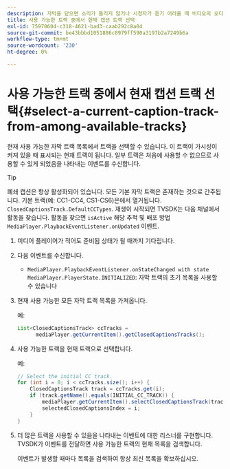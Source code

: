 ```yaml
---
description: 자막을 닫으면 소리가 들리지 않거나 시청자가 듣기 어려울 때 비디오의 오디오 부분이 화면에 텍스트로 표시됩니다.
title: 사용 가능한 트랙 중에서 현재 캡션 트랙 선택
exl-id: 75970604-c318-4621-bad3-caab292c8a04
source-git-commit: be43bbbd1051886c8979ff590a3197b2a7249b6a
workflow-type: tm+mt
source-wordcount: '230'
ht-degree: 0%

---
```


# 사용 가능한 트랙 중에서 현재 캡션 트랙 선택{#select-a-current-caption-track-from-among-available-tracks}

현재 사용 가능한 자막 트랙 목록에서 트랙을 선택할 수 있습니다. 이 트랙이 가시성이 켜져 있을 때 표시되는 현재 트랙이 됩니다. 일부 트랙은 처음에 사용할 수 없으므로 사용할 수 있게 되었음을 나타내는 이벤트를 수신합니다.

>[!TIP]
>
>폐쇄 캡션은 항상 활성화되어 있습니다. 모든 기본 자막 트랙은 존재하는 것으로 간주됩니다. 기본 트랙(예: CC1-CC4, CS1-CS6)은에서 열거됩니다. `ClosedCaptionsTrack.DefaultCCTypes`. 재생이 시작되면 TVSDK는 다음 채널에서 활동을 찾습니다. 활동을 찾으면 `isActive` 해당 추적 및 배포 방법 `MediaPlayer.PlaybackEventListener.onUpdated` 이벤트.

1. 미디어 플레이어가 적어도 준비됨 상태가 될 때까지 기다립니다.
1. 다음 이벤트를 수신합니다.

   * `MediaPlayer.PlaybackEventListener.onStateChanged with state MediaPlayer.PlayerState.INITIALIZED`: 자막 트랙의 초기 목록을 사용할 수 있습니다

1. 현재 사용 가능한 모든 자막 트랙 목록을 가져옵니다.

   예:

   ```java
   List<ClosedCaptionsTrack> ccTracks = 
         mediaPlayer.getCurrentItem().getClosedCaptionsTracks();
   ```

1. 사용 가능한 트랙을 현재 트랙으로 선택합니다.

   예:

   ```java
   // Select the initial CC track. 
   for (int i = 0; i < ccTracks.size(); i++) { 
       ClosedCaptionsTrack track = ccTracks.get(i); 
       if (track.getName().equals(INITIAL_CC_TRACK)) { 
           mediaPlayer.getCurrentItem().selectClosedCaptionsTrack(track); 
           selectedClosedCaptionsIndex = i; 
       } 
   }
   ```

1. 더 많은 트랙을 사용할 수 있음을 나타내는 이벤트에 대한 리스너를 구현합니다. TVSDK가 이벤트를 전달하면 사용 가능한 트랙의 현재 목록을 검색합니다.

   이벤트가 발생할 때마다 목록을 검색하여 항상 최신 목록을 확보하십시오.
